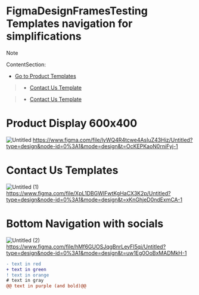 # FigmaDesignFramesTesting Templates navigation for simplifications
> [!NOTE]
>  ContentSection:
> * [Go to Product Templates](#product-display-600x400)

> * [Contact Us Template](#contact-us-templates)

> * [Contact Us Template](#bottom-navigation-with-socials)
# Product Display 600x400

![Untitled](https://github.com/LarsCirco/FigmaDesignFramesTesting/assets/122366416/24b0335c-c976-46ac-ad89-839a7e28652e)
https://www.figma.com/file/lyWQ4R4tcwe4AsIuZ43Hiz/Untitled?type=design&node-id=0%3A1&mode=design&t=OcKEPKaoN0rniFyj-1

# Contact Us Templates
![Untitled (1)](https://github.com/LarsCirco/FigmaDesignFramesTesting/assets/122366416/13f06221-f693-4902-9c9f-c37414c15979)
https://www.figma.com/file/XpL1DBGWIFwtKgHaCX3K2p/Untitled?type=design&node-id=0%3A1&mode=design&t=xKnGhjeD0ndExmCA-1

# Bottom Navigation with socials
![Untitled (2)](https://github.com/LarsCirco/FigmaDesignFramesTesting/assets/122366416/6f6fcd0e-b8dc-481e-8c9c-03fbe6905ecb)
https://www.figma.com/file/hMf6GUOSJqgBnrLeyFI5qi/Untitled?type=design&node-id=0%3A1&mode=design&t=uw1Eg0OoBxMADMkH-1


```diff
- text in red
+ text in green
! text in orange
# text in gray
@@ text in purple (and bold)@@
```

